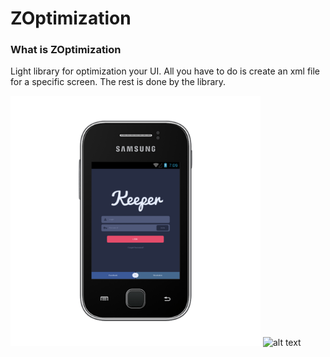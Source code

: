 ZOptimization
============

### What is ZOptimization

Light library for optimization your UI. 
All you have to do is create an xml file for a specific screen. 
The rest is done by the library.

<img src="images/320x240.png" alt="alt text" width="400px" height="400px"> <img src="images/1280x768.png" alt="alt text" width="500px" height="500px">
